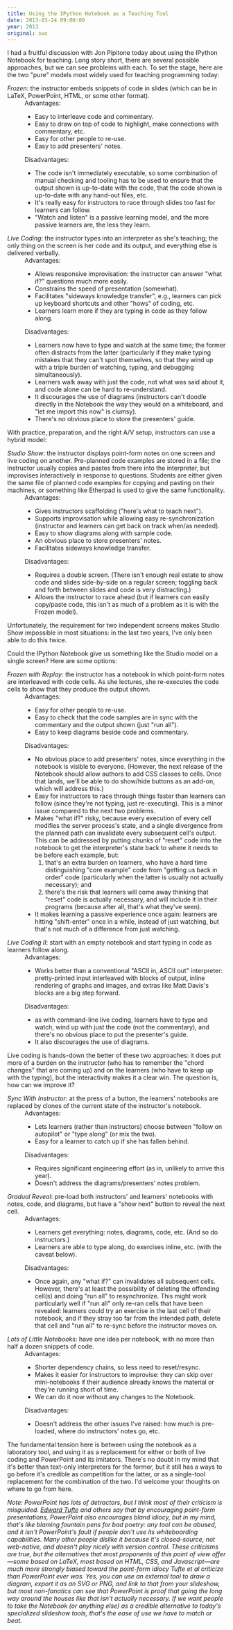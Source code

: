 ```yaml
---
title: Using the IPython Notebook as a Teaching Tool
date: 2013-03-24 09:00:00
year: 2013
original: swc
---
```

<p>I had a fruitful discussion with Jon Pipitone today about using the IPython Notebook for teaching. Long story short, there are several possible approaches, but we can see problems with each. To set the stage, here are the two "pure" models most widely used for teaching programming today:</p>
<dl>
  <dt><em>Frozen</em>: the instructor embeds snippets of code in slides (which can be in LaTeX, PowerPoint, HTML, or some other format).</dt>
  <dd>
    Advantages:
    <ul>
      <li>Easy to interleave code and commentary.</li>
      <li>Easy to draw on top of code to highlight, make connections with commentary, etc.</li>
      <li>Easy for other people to re-use.</li>
      <li>Easy to add presenters' notes.</li>
    </ul>
    Disadvantages:
    <ul>
      <li>The code isn't immediately executable, so some combination of manual checking and tooling has to be used to ensure that the output shown is up-to-date with the code, that the code shown is up-to-date with any hand-out files, etc.</li>
      <li>It's really easy for instructors to race through slides too fast for learners can follow.</li>
      <li>"Watch and listen" is a passive learning model, and the more passive learners are, the less they learn.</li>
    </ul>
  </dd>
  <dt><em>Live Coding</em>: the instructor types into an interpreter as she's teaching; the only thing on the screen is her code and its output, and everything else is delivered verbally.</dt>
  <dd>
    Advantages:
    <ul>
      <li>Allows responsive improvisation: the instructor can answer "what if?" questions much more easily.</li>
      <li>Constrains the speed of presentation (somewhat).</li>
      <li>Facilitates "sideways knowledge transfer", e.g., learners can pick up keyboard shortcuts and other "hows" of coding, etc.</li>
      <li>Learners learn more if they are typing in code as they follow along.</li>
    </ul>
    Disadvantages:
    <ul>
      <li>Learners now have to type and watch at the same time; the former often distracts from the latter (particularly if they make typing mistakes that they can't spot themselves, so that they wind up with a triple burden of watching, typing, and debugging simultaneously).</li>
      <li>Learners walk away with just the code, not what was said about it, and code alone can be hard to re-understand.</li>
      <li>It discourages the use of diagrams (instructors can't doodle directly in the Notebook the way they would on a whiteboard, and "let me import this now" is clumsy).</li>
      <li>There's no obvious place to store the presenters' guide.</li>
    </ul>
  </dd>
</dl>
<p>With practice, preparation, and the right A/V setup, instructors can use a hybrid model:</p>
<dl>
  <dt><em>Studio Show</em>: the instructor displays point-form notes on one screen and live coding on another. Pre-planned code examples are stored in a file; the instructor usually copies and pastes from there into the interpreter, but improvises interactively in response to questions. Students are either given the same file of planned code examples for copying and pasting on their machines, or something like Etherpad is used to give the same functionality.</dt>
  <dd>
    Advantages:
    <ul>
      <li>Gives instructors scaffolding ("here's what to teach next").</li>
      <li>Supports improvisation while allowing easy re-synchronization (instructor and learners can get back on track when/as needed).</li>
      <li>Easy to show diagrams along with sample code.</li>
      <li>An obvious place to store presenters' notes.</li>
      <li>Facilitates sideways knowledge transfer.</li>
    </ul>
    Disadvantages:
    <ul>
      <li>Requires a double screen. (There isn't enough real estate to show code and slides side-by-side on a regular screen; toggling back and forth between slides and code is very distracting.)</li>
      <li>Allows the instructor to race ahead (but if learners can easily copy/paste code, this isn't as much of a problem as it is with the Frozen model).</li>
    </ul>
  </dd>
</dl>
<p>Unfortunately, the requirement for two independent screens makes Studio Show impossible in most situations: in the last two years, I've only been able to do this twice.</p>
<p>Could the IPython Notebook give us something like the Studio model on a single screen?  Here are some options:</p>
<dl>
  <dt><em>Frozen with Replay</em>: the instructor has a notebook in which point-form notes are interleaved with code cells. As she lectures, she re-executes the code cells to show that they produce the output shown.</dt>
  <dd>
    Advantages:
    <ul>
      <li>Easy for other people to re-use.</li>
      <li>Easy to check that the code samples are in sync with the commentary and the output shown (just "run all").</li>
      <li>Easy to keep diagrams beside code and commentary.</li>
    </ul>
    Disadvantages:
    <ul>
      <li>No obvious place to add presenters' notes, since everything in the notebook is visible to everyone.  (However, the next release of the Notebook should allow authors to add CSS classes to cells. Once that lands, we'll be able to do show/hide buttons as an add-on, which will address this.)</li>
      <li>Easy for instructors to race through things faster than learners can follow (since they're not typing, just re-executing).  This is a minor issue compared to the next two problems.</li>
      <li>Makes "what if?" risky, because every execution of every cell modifies the server process's state, and a single divergence from the planned path can invalidate every subsequent cell's output.  This can be addressed by putting chunks of "reset" code into the notebook to get the interpreter's state back to where it needs to be before each example, but:
        <ol>
          <li>that's an extra burden on learners, who have a hard time distinguishing "core example" code from "getting us back in order" code (particularly when the latter is usually not actually necessary); and</li>
          <li>there's the risk that learners will come away thinking that "reset" code is actually necessary, and will include it in their programs (because after all, that's what they've seen).</li>
        </ol>
      </li>
      <li>It makes learning a passive experience once again: learners are hitting "shift-enter" once in a while, instead of just watching, but that's not much of a difference from just watching.</li>
    </ul>
  </dd>
  <dt><em>Live Coding II</em>: start with an empty notebook and start typing in code as learners follow along.</dt>
  <dd>
    Advantages:
    <ul>
      <li>Works better than a conventional "ASCII in, ASCII out" interpreter: pretty-printed input interleaved with blocks of output, inline rendering of graphs and images, and extras like Matt Davis's blocks are a big step forward.</li>
    </ul>
    Disadvantages:
    <ul>
      <li>as with command-line live coding, learners have to type and watch, wind up with just the code (not the commentary), and there's no obvious place to put the presenter's guide.</li>
      <li>It also discourages the use of diagrams.</li>
    </ul>
  </dd>
</dl>
<p>Live coding is hands-down the better of these two approaches: it does put more of a burden on the instructor (who has to remember the "chord changes" that are coming up) and on the learners (who have to keep up with the typing), but the interactivity makes it a clear win.  The question is, how can we improve it?</p>
<dl>
  <dt><em>Sync With Instructor</em>: at the press of a button, the learners' notebooks are replaced by clones of the current state of the instructor's notebook.</dt>
  <dd>
    Advantages:
    <ul>
      <li>Lets learners (rather than instructors) choose between "follow on autopilot" or "type along" (or mix the two).</li>
      <li>Easy for a learner to catch up if she has fallen behind.</li>
    </ul>
    Disadvantages:
    <ul>
      <li>Requires significant engineering effort (as in, unlikely to arrive this year).</li>
      <li>Doesn't address the diagrams/presenters' notes problem.</li>
    </ul>
  </dd>
  <dt><em>Gradual Reveal</em>: pre-load both instructors' and learners' notebooks with notes, code, and diagrams, but have a "show next" button to reveal the next cell.</dt>
  <dd>
    Advantages:
    <ul>
      <li>Learners get everything: notes, diagrams, code, etc.  (And so do instructors.)</li>
      <li>Learners are able to type along, do exercises inline, etc. (with the caveat below).</li>
    </ul>
    Disadvantages:
    <ul>
      <li>Once again, any "what if?" can invalidates all subsequent cells.  However, there's at least the possibility of deleting the offending cell(s) and doing "run all" to resynchronize.  This might work particularly well if "run all" only re-ran cells that have been revealed: learners could try an exercise in the last cell of their notebook, and if they stray too far from the intended path, delete that cell and "run all" to re-sync before the instructor moves on.</li>
    </ul>
  </dd>
  <dt><em>Lots of Little Notebooks</em>: have one idea per notebook, with no more than half a dozen snippets of code.</dt>
  <dd>
    Advantages:
    <ul>
      <li>Shorter dependency chains, so less need to reset/resync.</li>
      <li>Makes it easier for instructors to improvise: they can skip over mini-notebooks if their audience already knows the material or they're running short of time.</li>
      <li>We can do it now without any changes to the Notebook.</li>
    </ul>
    Disadvantages:
    <ul>
      <li>Doesn't address the other issues I've raised: how much is pre-loaded, where do instructors' notes go, etc.</li>
    </ul>
  </dd>
</dl>
<p>The fundamental tension here is between using the notebook as a laboratory tool, and using it as a replacement for either or both of live coding and PowerPoint and its imitators.  There's no doubt in my mind that it's better than text-only interpreters for the former, but it still has a ways to go before it's credible as competition for the latter, or as a single-tool replacement for the combination of the two. I'd welcome your thoughts on where to go from here.</p>

<p><em>Note: PowerPoint has lots of detractors, but I think most of their criticism is misguided.  <a href="http://www.edwardtufte.com/tufte/powerpoint">Edward Tufte</a> and others say that by encouraging point-form presentations, PowerPoint also encourages bland idiocy, but in my mind, that's like blaming fountain pens for bad poetry: any tool can be abused, and it isn't PowerPoint's fault if people don't use its whiteboarding capabilities.  Many other people dislike it because it's closed-source, not web-native, and doesn't play nicely with version control.  These criticisms are true, but the alternatives that most proponents of this point of view offer&mdash;some based on LaTeX, most based on HTML, CSS, and Javascript&mdash;are much more strongly biased toward the point-form idiocy Tufte et al criticize than PowerPoint ever was.  Yes, you can use an external tool to draw a diagram, export it as an SVG or PNG, and link to that from your slideshow, but most non-fanatics can see that PowerPoint is proof that going the long way around the houses like that isn't actually necessary.  If we want people to take the Notebook (or anything else) as a credible alternative to today's specialized slideshow tools, that's the ease of use we have to match or beat.</em></p>
